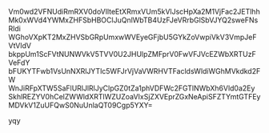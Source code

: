 Vm0wd2VFNUdiRmRXV0doVllteEtXRmxVUm5kVlJscHpXa2M1VjFac2JETlhh
Mk0xWVd4YWMxZHFSbHBOClJuQnlWbTB4UzFJeVRrbGlSbVJYQ2sweFNsRldi
WGhoVXpKT2MxZHVSbGRpUmxwWVEyeGFjbU5GYkZoVwpiVkV3VmpJeFVtVldV
bkppUm1ScFVtNUNWVkV5TVV0U2JHUlpZMFprV0FwVFJVcEZWbXRTUzFVeFdY
bFUKYTFwb1VsUnNXRlJYTlc5WFJrVjVaVWRHVTFacldsWldiWGhMVkdkd2FW
WnJiRFpXTW5SaFlURlJlRlJyClpGZ0tZa1phVDFWc2FGTlNWbXh6Vld0a2Ey
SkhlREZYV0hCelZWWldXRTlWZUZoaVIxSjZXVEprZGxNeApiSFZTYmtGTFEy
MDVkV1ZuUFQwS0NuUnlaQT09Cgp5YXY=

yqy